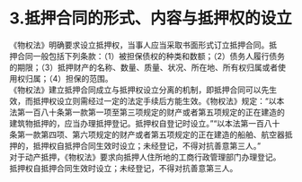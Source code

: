 # 3.抵押合同的形式、内容与抵押权的设立

《物权法》明确要求设立抵押权，当事人应当采取书面形式订立抵押合同。抵<br />
      押合同一般包括下列条款：（1）被担保债权的种类和数额；（2）债务人履行债务<br />
      的期限；（3）抵押财产的名称、数量、质量、状况、所在地、所有权归属或者使<br />
      用权归属；（4）担保的范围。<br />
      《物权法》建立抵押合同成立与抵押权设立分离的机制，即抵押合同可以先生<br />
      效，而抵押权设立则需经过一定的法定手续后方能生效。《物权法》规定：“以本<br />
      法第一百八十条第一款第一项至第三项规定的财产或者第五项规定的正在建造的<br />
      建筑物抵押的，应当办理抵押登记。抵押权自登记时设立。”“以本法第一百八十<br />
      条第一款第四项、第六项规定的财产或者第五项规定的正在建造的船舶、航空器抵<br />
      押的，抵押权自抵押合同生效时设立；未经登记，不得对抗善意第三人。”<br />
      对于动产抵押，《物权法》要求向抵押人住所地的工商行政管理部门办理登记。<br />
    抵押权自抵押合同生效时设立；未经登记，不得对抗善意第三人。